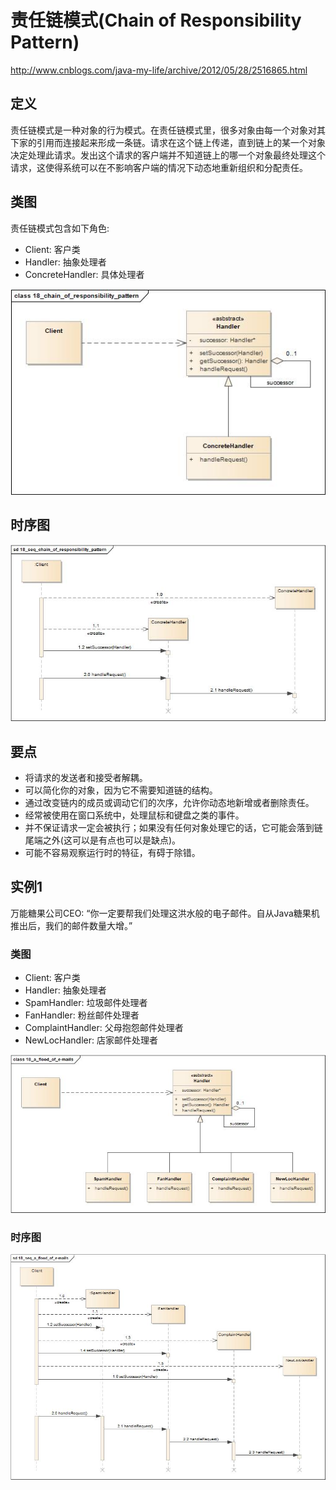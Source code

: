 # 责任链模式(Chain of Responsibility Pattern)

<http://www.cnblogs.com/java-my-life/archive/2012/05/28/2516865.html>

## 定义

责任链模式是一种对象的行为模式。在责任链模式里，很多对象由每一个对象对其下家的引用而连接起来形成一条链。请求在这个链上传递，直到链上的某一个对象决定处理此请求。发出这个请求的客户端并不知道链上的哪一个对象最终处理这个请求，这使得系统可以在不影响客户端的情况下动态地重新组织和分配责任。

## 类图

责任链模式包含如下角色:

-   Client: 客户类
-   Handler: 抽象处理者
-   ConcreteHandler: 具体处理者

![](../../_static/18_chain_of_responsibility_pattern.jpg)

## 时序图

![](../../_static/18_seq_chain_of_responsibility_pattern.jpg)

## 要点

-   将请求的发送者和接受者解耦。
-   可以简化你的对象，因为它不需要知道链的结构。
-   通过改变链内的成员或调动它们的次序，允许你动态地新增或者删除责任。
-   经常被使用在窗口系统中，处理鼠标和键盘之类的事件。
-   并不保证请求一定会被执行；如果没有任何对象处理它的话，它可能会落到链尾端之外(这可以是有点也可以是缺点)。
-   可能不容易观察运行时的特征，有碍于除错。

## 实例1

万能糖果公司CEO:
“你一定要帮我们处理这洪水般的电子邮件。自从Java糖果机推出后，我们的邮件数量大增。”

### 类图

-   Client: 客户类
-   Handler: 抽象处理者
-   SpamHandler: 垃圾邮件处理者
-   FanHandler: 粉丝邮件处理者
-   ComplaintHandler: 父母抱怨邮件处理者
-   NewLocHandler: 店家邮件处理者

![](../../_static/18_a_flood_of_e-mails.jpg)

### 时序图

![](../../_static/18_seq_a_flood_of_e-mails.jpg)
